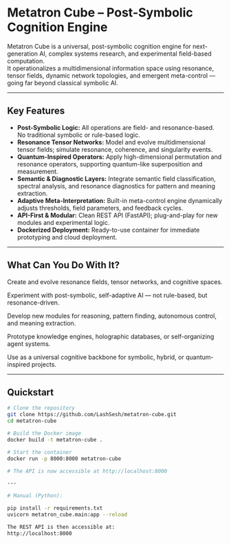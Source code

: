 # Metatron Cube – Post-Symbolic Cognition Engine

Metatron Cube is a universal, post-symbolic cognition engine for next-generation AI, complex systems research, and experimental field-based computation.  
It operationalizes a multidimensional information space using resonance, tensor fields, dynamic network topologies, and emergent meta-control — going far beyond classical symbolic AI.

---

## Key Features

- **Post-Symbolic Logic:** All operations are field- and resonance-based. No traditional symbolic or rule-based logic.
- **Resonance Tensor Networks:** Model and evolve multidimensional tensor fields; simulate resonance, coherence, and singularity events.
- **Quantum-Inspired Operators:** Apply high-dimensional permutation and resonance operators, supporting quantum-like superposition and measurement.
- **Semantic & Diagnostic Layers:** Integrate semantic field classification, spectral analysis, and resonance diagnostics for pattern and meaning extraction.
- **Adaptive Meta-Interpretation:** Built-in meta-control engine dynamically adjusts thresholds, field parameters, and feedback cycles.
- **API-First & Modular:** Clean REST API (FastAPI); plug-and-play for new modules and experimental logic.
- **Dockerized Deployment:** Ready-to-use container for immediate prototyping and cloud deployment.

---

## What Can You Do With It?

Create and evolve resonance fields, tensor networks, and cognitive spaces.

Experiment with post-symbolic, self-adaptive AI — not rule-based, but resonance-driven.

Develop new modules for reasoning, pattern finding, autonomous control, and meaning extraction.

Prototype knowledge engines, holographic databases, or self-organizing agent systems.

Use as a universal cognitive backbone for symbolic, hybrid, or quantum-inspired projects.

---

## Quickstart

```bash
# Clone the repository
git clone https://github.com/LashSesh/metatron-cube.git
cd metatron-cube

# Build the Docker image
docker build -t metatron-cube .

# Start the container
docker run -p 8000:8000 metatron-cube

# The API is now accessible at http://localhost:8000

---

# Manual (Python):

pip install -r requirements.txt
uvicorn metatron_cube.main:app --reload

The REST API is then accessible at:
http://localhost:8000


